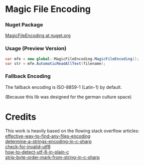 # Magic File Encoding

### Nuget Package
[MagicFileEncoding at nuget.org](https://www.nuget.org/packages/MagicFileEncoding/)

### Usage (Preview Version)

```csharp
var mfe = new global::MagicFileEncoding.MagicFileEncoding();
var str = mfe.AutomaticReadAllText(filename);
```

### Fallback Encoding
The fallback encoding is ISO-8859-1 (Latin-1) by default.

(Because this lib was designed for the german culture space)

# Credits
This work is heavily based on the flowing stack overflow articles:<br />
[effective-way-to-find-any-files-encoding](https://stackoverflow.com/questions/3825390/effective-way-to-find-any-files-encoding) <br />
[determine-a-strings-encoding-in-c-sharp](https://stackoverflow.com/questions/1025332/determine-a-strings-encoding-in-c-sharp) <br />
[check-for-invalid-utf8](https://stackoverflow.com/questions/6555015/check-for-invalid-utf8) <br />
[how-to-detect-utf-8-in-plain-c](https://stackoverflow.com/questions/1031645/how-to-detect-utf-8-in-plain-c) <br />
[strip-byte-order-mark-from-string-in-c-sharp](https://stackoverflow.com/questions/1317700/strip-byte-order-mark-from-string-in-c-sharp)